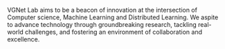 VGNet Lab aims to be a beacon of innovation at the intersection of Computer science, Machine Learning and Distributed Learning. We aspite to advance technology through groundbreaking research, tackling real-world challenges, and fostering an environment of collaboration and excellence. 
